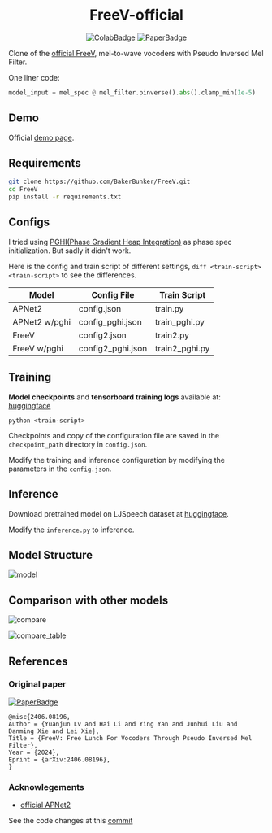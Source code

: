 <div align="center">

# FreeV-official <!-- omit in toc -->
[![ColabBadge]][notebook]
[![PaperBadge]][paper]  

</div>

Clone of the [official FreeV][officialRepository], mel-to-wave vocoders with Pseudo Inversed Mel Filter.

One liner code:
```python
model_input = mel_spec @ mel_filter.pinverse().abs().clamp_min(1e-5)
```

## Demo
Official [demo page]. 


## Requirements
```bash
git clone https://github.com/BakerBunker/FreeV.git
cd FreeV
pip install -r requirements.txt
```

## Configs

I tried using [PGHI(Phase Gradient Heap Integration)](https://ieeexplore.ieee.org/stamp/stamp.jsp?arnumber=7890450) as phase spec initialization. But sadly it didn't work.

Here is the config and train script of different settings, `diff <train-script> <train-script>` to see the differences.

| Model | Config File | Train Script | 
| --- | ---| ---|
|APNet2|config.json|train.py|
|APNet2 w/pghi|config_pghi.json|train_pghi.py|
|FreeV | config2.json|train2.py|
|FreeV w/pghi| config2_pghi.json|train2_pghi.py|

## Training
**Model checkpoints** and **tensorboard training logs** available at: [huggingface](https://huggingface.co/Bakerbunker/FreeV_Model_Logs)

```
python <train-script>
```
Checkpoints and copy of the configuration file are saved in the `checkpoint_path` directory in `config.json`.

Modify the training and inference configuration by modifying the parameters in the `config.json`.

## Inference
Download pretrained model on LJSpeech dataset at [huggingface](https://huggingface.co/Bakerbunker/FreeV_Model_Logs).

Modify the `inference.py` to inference.


## Model Structure
![model](./figure/overall.png)

## Comparison with other models
![compare](./figure/compare.png)

![compare_table](./figure/compare_table.png)

## References
### Original paper <!-- omit in toc -->
[![PaperBadge]][paper]  
<!-- Generated with the tool -> https://arxiv2bibtex.org/?q=2406.08196&format=bibtex -->
```
@misc{2406.08196,
Author = {Yuanjun Lv and Hai Li and Ying Yan and Junhui Liu and Danming Xie and Lei Xie},
Title = {FreeV: Free Lunch For Vocoders Through Pseudo Inversed Mel Filter},
Year = {2024},
Eprint = {arXiv:2406.08196},
}
```

### Acknowlegements
- [official APNet2](https://github.com/redmist328/APNet2)

See the code changes at this [commit](https://github.com/BakerBunker/FreeV/commit/95e1e5cb3fe2b0360a30f39167e3e3ffd8097980)


[ColabBadge]:https://colab.research.google.com/assets/colab-badge.svg

[paper]:https://arxiv.org/abs/2406.08196
[PaperBadge]:https://img.shields.io/badge/paper-arxiv.2406.08196-B31B1B.svg
[notebook]:https://colab.research.google.com/github/tarepan/FreeV-official/blob/main/freev.ipynb
[demo page]:https://bakerbunker.github.io/FreeV/
[officialRepository]:https://github.com/BakerBunker/FreeV